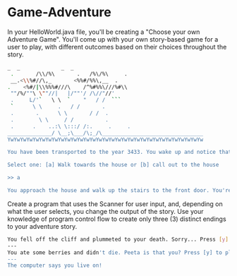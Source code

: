 # Game-Adventure
In your HelloWorld.java file, you'll be creating a "Choose your own Adventure Game". You'll come up with your own story-based game for a user to play, with different outcomes based on their choices throughout the story.
```bash
_  _             _  _
 .       /\\/%\       .   /%\/%\     .
 __.<\\%#//\,_       <%%#/%%\,__  .
.    <%#/|\\%%%#///\    /^%#%%\///%#\\
 ""/%/""\ \""//|   |/""'/ /\//"//'
 .     L/'`   \ \  `    "   / /  ```
 `      \ \     .   / /       .
 .       .      \ \       / /  .
 .        \ \     / /          .
 .      .    ..:\ \:::/ /:.     .     .
______________/ \__;\___/\;_/\________________________________
YwYwYwYwYwYwYwYwYwYwYwYwYwYwYwYwYwYwYwYwYwYwYwYwYwYwYwYwYwYwYw

You have been transported to the year 3433. You wake up and notice that you're no longer on Earth. Gravity feels different. It's dark outside and as you stand up, you realize you're outside... a house? 

Select one: [a] Walk towards the house or [b] call out to the house

>> a

You approach the house and walk up the stairs to the front door. You're about to knock when suddenly you notice the lights inside the house turn on.
```

Create a program that uses the Scanner for user input, and, depending on what the user selects, you change the output of the story. Use your knowledge of program control flow to create only three (3) distinct endings to your adventure story.

```bash
You fell off the cliff and plummeted to your death. Sorry... Press [y] to restart. 
---
You ate some berries and didn't die. Peeta is that you? Press [y] to play again.
---
The computer says you live on!
```
